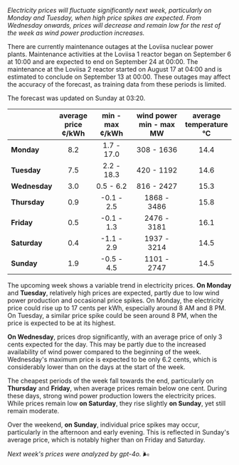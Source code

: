 *Electricity prices will fluctuate significantly next week, particularly on Monday and Tuesday, when high price spikes are expected. From Wednesday onwards, prices will decrease and remain low for the rest of the week as wind power production increases.*

There are currently maintenance outages at the Loviisa nuclear power plants. Maintenance activities at the Loviisa 1 reactor began on September 6 at 10:00 and are expected to end on September 24 at 00:00. The maintenance at the Loviisa 2 reactor started on August 17 at 04:00 and is estimated to conclude on September 13 at 00:00. These outages may affect the accuracy of the forecast, as training data from these periods is limited.

The forecast was updated on Sunday at 03:20.

|          | average<br>price<br>¢/kWh | min - max<br>¢/kWh | wind power<br>min - max<br>MW | average<br>temperature<br>°C |
|:-------------|:----------------:|:----------------:|:-------------:|:-------------:|
| **Monday** |        8.2        |      1.7 - 17.0      |    308 - 1636    |      14.4       |
| **Tuesday**  |        7.5        |      2.2 - 18.3      |    420 - 1192    |      14.6       |
| **Wednesday** |        3.0        |      0.5 - 6.2       |    816 - 2427    |      15.3       |
| **Thursday**  |        0.9        |     -0.1 - 2.5       |   1868 - 3486    |      15.8       |
| **Friday** |        0.5        |     -0.1 - 1.3       |   2476 - 3181    |      16.1       |
| **Saturday** |        0.4        |     -1.1 - 2.9       |   1937 - 3214    |      14.5       |
| **Sunday** |        1.9        |     -0.5 - 4.5       |   1101 - 2747    |      14.5       |

The upcoming week shows a variable trend in electricity prices. **On Monday** and **Tuesday**, relatively high prices are expected, partly due to low wind power production and occasional price spikes. On Monday, the electricity price could rise up to 17 cents per kWh, especially around 8 AM and 8 PM. On Tuesday, a similar price spike could be seen around 8 PM, when the price is expected to be at its highest.

**On Wednesday**, prices drop significantly, with an average price of only 3 cents expected for the day. This may be partly due to the increased availability of wind power compared to the beginning of the week. Wednesday's maximum price is expected to be only 6.2 cents, which is considerably lower than on the days at the start of the week.

The cheapest periods of the week fall towards the end, particularly on **Thursday** and **Friday**, when average prices remain below one cent. During these days, strong wind power production lowers the electricity prices. While prices remain low **on Saturday**, they rise slightly **on Sunday**, yet still remain moderate.

Over the weekend, **on Sunday**, individual price spikes may occur, particularly in the afternoon and early evening. This is reflected in Sunday's average price, which is notably higher than on Friday and Saturday.

*Next week's prices were analyzed by gpt-4o.* 🌬️
